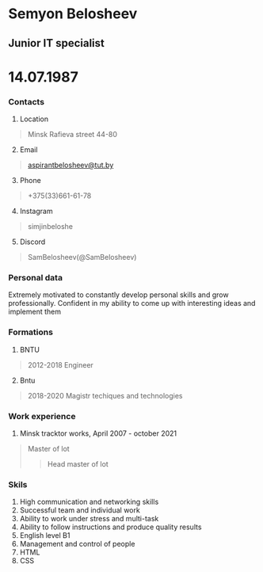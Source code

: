 
# Semyon Belosheev #

## Junior IT specialist ##

# 14.07.1987 #

### Contacts ###
1. Location
 >Minsk Rafieva street 44-80
2. Email
 >aspirantbelosheev@tut.by
3. Phone
 >+375(33)661-61-78
4. Instagram
 >simjinbeloshe
5. Discord
 >SamBelosheev(@SamBelosheev)


### Personal data ###
Extremely motivated to
constantly develop personal skills
and grow professionally.
Confident in my ability to come
up with interesting ideas and
implement them


### Formations ###
1. BNTU
 >2012-2018 Engineer
2. Bntu
 >2018-2020  Magistr techiques and technologies


### Work experience ###
1. Minsk tracktor works, April 2007 - october 2021
 >Master of lot
 >>Head master of lot
### Skils ###


1. High communication and networking skills
2. Successful team and individual work
3. Ability to work under stress and multi-task
4. Ability to follow instructions and produce quality results
5. English level B1
6. Management and control of people
7. HTML
8. CSS
